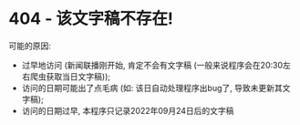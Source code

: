 # 404 - 该文字稿不存在!

可能的原因:

- 过早地访问 (新闻联播刚开始, 肯定不会有文字稿 (一般来说程序会在20:30左右爬虫获取当日文字稿));
- 访问的日期可能出了点毛病 (如: 该日自动处理程序出bug了, 导致未更新其文字稿);
- 访问的日期过早, 本程序只记录2022年09月24日后的文字稿

